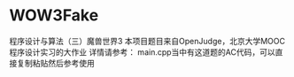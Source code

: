 # WOW3Fake
程序设计与算法（三）魔兽世界3
本项目题目来自OpenJudge，北京大学MOOC程序设计实习的大作业
详情请参考：
main.cpp当中有这道题的AC代码，可以直接复制粘贴然后参考使用
